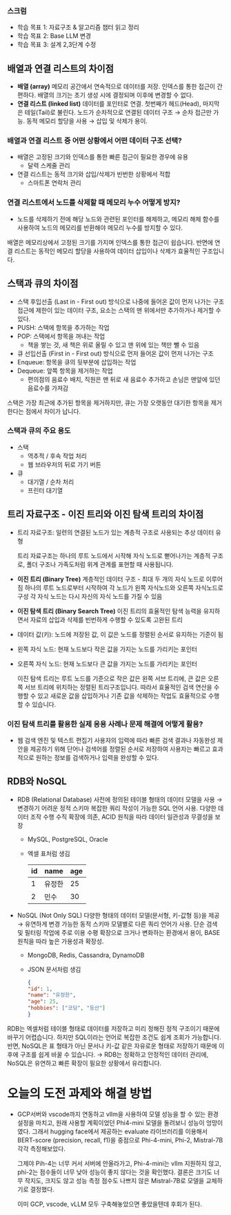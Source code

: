 ### 스크럼 
- 학습 목표 1: 자료구조 & 알고리즘 챕터 읽고 정리
- 학습 목표 2: Base LLM 변경
- 학습 목표 3: 설계 2,3단계 수정

## 배열과 연결 리스트의 차이점

- **배열 (array)**
메모리 공간에서 연속적으로 데이터를 저장.
인덱스를 통한 접근이 간편하다.
배열의 크기는 초기 생성 시에 결정되며 이후에 변경할 수 없다.
- **연결 리스트 (linked list)**
데이터를 포인터로 연결. 첫번째가 헤드(Head), 마지막은 테일(Tail)로 불린다.
노드가 순차적으로 연결된 데이터 구조 → 순차 접근만 가능.
동적 메모리 할당을 사용 → 삽입 및 삭제가 용이.

### 배열과 연결 리스트 중 어떤 상황에서 어떤 데이터 구조 선택?

- 배열은 고정된 크기와 인덱스를 통한 빠른 접근이 필요한 경우에 유용
    - 달력 스케줄 관리
- 연결 리스트는 동적 크기와 삽입/삭제가 빈번한 상황에서 적합
    - 스마트폰 연락처 관리

### 연결 리스트에서 노드를 삭제할 때 메모리 누수 어떻게 방지?

- 노드를 삭제하기 전에 해당 노드와 관련된 포인터를 해제하고, 메모리 해체 함수를 사용하여 노드의 메모리를 반환해야 메모리 누수를 방지할 수 있다.

배열은 메모리상에서 고정된 크기를 가지며 인덱스를 통한 접근이 쉽습니다.
반면에 연결 리스트는 동적인 메모리 할당을 사용하여 데이터 삽입이나 삭제가 효율적인 구조입니다.

## 스택과 큐의 차이점

- 스택
후입선출 (Last in - First out) 방식으로 나중에 들어온 값이 먼저 나가는 구조
접근에 제한이 있는 데이터 구조, 요소는 스택의 맨 위에서만 추가하거나 제거할 수 있다.
- PUSH:  스택에 항목을 추가하는 작업
- POP: 스택에서 항목을 꺼내는 작업
    - 책을 쌓는 것, 새 책은 위로 올릴 수 있고 맨 위에 있는 책만 뺄 수 있음
- 큐
선입선출 (First in - First out) 방식으로 먼저 들어온 값이 먼저 나가는 구조
- Enqueue: 항목을 큐의 뒷부분에 삽입하는 작업
- Dequeue: 앞쪽 항목을 제거하는 작업
    - 편의점의 음료수 배치, 직원은 맨 뒤로 새 음료수 추가하고 손님은 맨앞에 있던 음료수를 가져감

스택은 가장 최근에 추가된 항목을 제거하지만,
큐는 가장 오랫동안 대기한 항목을 제거한다는 점에서 차이가 납니다.

### 스택과 큐의 주요 용도

- 스택
    - 역추적 / 후속 작업 처리
    - 웹 브라우저의 뒤로 가기 버튼
- 큐
    - 대기열 / 순차 처리
    - 프린터 대기열

## 트리 자료구조 - 이진 트리와 이진 탐색 트리의 차이점

- 트리 자료구조: 일련의 연결된 노드가 있는 계층적 구조로 사용되는 추상 데이터 유형
    
    트리 자료구조는 하나의 루트 노드에서 시작해 자식 노드로 뻗어나가는 계층적 구조로,
    폴더 구조나 가족도처럼 위계 관계를 표현할 때 사용됩니다.
    
- **이진 트리 (Binary Tree)**
계층적인 데이터 구조 - 최대 두 개의 자식 노드로 이루어짐
하나의 루트 노드로부터 시작하여 각 노드가 왼쪽 자식노드와 오른쪽 자식노드로 구성
각 자식 노드는 다시 자신의 자식 노드를 가질 수 있음
- **이진 탐색 트리 (Binary Search Tree)**
이진 트리의 효율적인 탐색 능력을 유지하면서 자료의 삽입과 삭제를 빈번하게 수행할 수 있도록 고완된 트리
- 데이터 값(키): 노드에 저장된 값, 이 값은 노드를 정렬된 순서로 유지하는 기준이 됨
- 왼쪽 자식 노드: 현재 노드보다 작은 값을 가지는 노드를 가리키는 포인터
- 오른쪽 자식 노드: 현재 노드보다 큰 값을 가지는 노드를 가리키는 포인터
    
    이진 탐색 트리는 루트 노드를 기준으로 작은 값은 왼쪽 서브 트리에, 큰 값은 오른쪽 서브 트리에 위치하는 정렬된 트리구조입니다.
    따라서 효율적인 검색 연산을 수행할 수 있고 새로운 값을 삽입하거나 기존 값을 삭제하는 작업도 효율적으로 수행할 수 있습니다. 
    

### 이진 탐색 트리를 활용한 실제 응용 사례나 문제 해결에 어떻게 활용?

- 웹 검색 엔진 및 텍스트 편집기
사용자의 입력에 따라 빠른 검색 결과나 자동완성 제안을 제공하기 위해 단어나  검색어를 정렬된 순서로 저장하여 사용자는 빠르고 효과적으로 원하는 정보를 검색하거나 입력을 완성할 수 있다.

## RDB와 NoSQL

- RDB (Relational Database)
사전에 정의된 테이블 형태의 데이터 모델을 사용 → 변경하기 어려운 정적 스키마
복잡한 쿼리 작성이 가능한 SQL 언어 사용. 다양한 데이터 조작 수행
수직 확장에 의존, ACID 원칙을 따라 데이터 일관성과 무결성을 보장
    - MySQL, PostgreSQL, Oracle
    - 엑셀 표처럼 생김
        
        
        | id | name | age |
        | --- | --- | --- |
        | 1 | 유정한 | 25 |
        | 2 | 민수 | 30 |
- NoSQL (Not Only SQL)
다양한 형태의 데이터 모델(문서형, 키-값형 등)을 제공 → 유연하게 변경 가능한 동적 스키마
모델별로 다른 쿼리 언어가 사용. 단순 검색 및 필터링 작업에 주로 이용
수평 확장으로 크거나 변화하는 환경에서 용이, BASE 원칙을 따라 높은 가용성과 확장성.
    - MongoDB, Redis, Cassandra, DynamoDB
    - JSON 문서처럼 생김
        
        ```json
        {
        "id": 1,
        "name": "유정한",
        "age": 25,
        "hobbies": ["코딩", "등산"]
        }
        ```
        

RDB는 엑셀처럼 테이블 형태로 데이터를 저장하고 미리 정해진 정적 구조이기 때문에 바꾸기 어렵습니다.
하지만 SQL이라는 언어로 복잡한 조건도 쉽게 조회가 가능합니다. 
반면, NoSQL은 표 형태가 아닌 문서나 키-값 같은 자유로운 형태로 저장하기 때문에 이후에 구조를 쉽게 바꿀 수 있습니다.
→ RDB는 정확하고 안정적인 데이터 관리에, NoSQL은 유연하고 빠른 확장이 필요한 상황에서 유리합니다.

# 오늘의 도전 과제와 해결 방법
- GCP서버와 vscode까지 연동하고 vllm을 사용하여 모델 성능을 할 수 있는 환경 설정을 마치고, 원래 사용할 계획이었던 Phi4-mini 모델을 돌려보니 성능이 엉망이였다.
  그래서 hugging face에서 제공하는 evaluate 라이브러리를 이용해서 BERT-score (precision, recall, f1)을 중점으로 Phi-4-mini, Phi-2, Mistral-7B 각각 측정해보았다.

  그제야 Pih-4는 너무 커서 서버에 안올라가고, Phi-4-mini는 vllm 지원하지 않고, phi-2는 점수들이 너무 낮아 성능이 좋지 않다는 것을 확인했다.
  결론은 크기도 너무 작지도, 크지도 않고 성능 측정 점수도 나쁘지 않은 Mistral-7B로 모델을 교체하기로 결정했다.

  이미 GCP, vscode, vLLM 모두 구축해놓았으면 좋았을텐데 후회가 된다.
